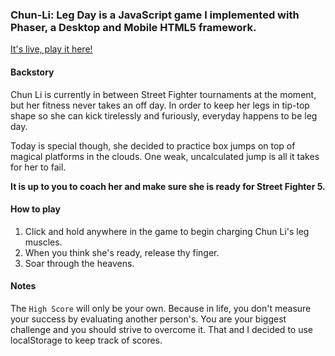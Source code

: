 ### Chun-Li: Leg Day is a JavaScript game I implemented with Phaser, a Desktop and Mobile HTML5 framework.

[It's live, play it here!](http://kvntrn.me/Been-Jumping/)

#### Backstory

Chun Li is currently in between Street Fighter tournaments at the moment, but her fitness never takes an off day.
In order to keep her legs in tip-top shape so she can kick tirelessly and furiously, everyday happens to be leg day.

Today is special though, she decided to practice box jumps on top of magical platforms in the clouds.
One weak, uncalculated jump is all it takes for her to fail.

**It is up to you to coach her and make sure she is ready for Street Fighter 5.**

#### How to play

1) Click and hold anywhere in the game to begin charging Chun Li's leg muscles. <br>
2) When you think she's ready, release thy finger.<br>
3) Soar through the heavens.<br>


#### Notes

The `High Score` will only be your own. Because in life, you don't measure your success by evaluating another person's. You are your biggest challenge and you should strive to overcome it. That and I decided to use localStorage to keep track of scores. 


